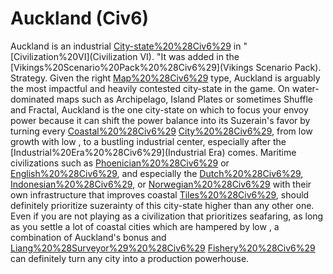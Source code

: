 # Auckland (Civ6)

Auckland is an industrial [City-state%20%28Civ6%29](city-state) in "[Civilization%20VI](Civilization VI). "It was added in the [Vikings%20Scenario%20Pack%20%28Civ6%29](Vikings Scenario Pack).
Strategy.
Given the right [Map%20%28Civ6%29](map) type, Auckland is arguably the most impactful and heavily contested city-state in the game. On water-dominated maps such as Archipelago, Island Plates or sometimes Shuffle and Fractal, Auckland is the one city-state on which to focus your envoy power because it can shift the power balance into its Suzerain's favor by turning every [Coastal%20%28Civ6%29](coastal) [City%20%28Civ6%29](city), from low growth with low , to a bustling industrial center, especially after the [Industrial%20Era%20%28Civ6%29](Industrial Era) comes. Maritime civilizations such as [Phoenician%20%28Civ6%29](Phoenicia) or [English%20%28Civ6%29](England), and especially the [Dutch%20%28Civ6%29](Netherlands), [Indonesian%20%28Civ6%29](Indonesia), or [Norwegian%20%28Civ6%29](Norway) with their own infrastructure that improves coastal [Tiles%20%28Civ6%29](tiles), should definitely prioritize suzerainty of this city-state higher than any other one. Even if you are not playing as a civilization that prioritizes seafaring, as long as you settle a lot of coastal cities which are hampered by low , a combination of Auckland's bonus and [Liang%20%28Surveyor%29%20%28Civ6%29](Liang's) [Fishery%20%28Civ6%29](Fisheries) can definitely turn any city into a production powerhouse.